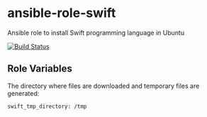 # ansible-role-swift
Ansible role to install Swift programming language in Ubuntu

[![Build Status](https://travis-ci.org/alexcoppe/ansible-role-swift.svg?branch=master)](https://travis-ci.org/alexcoppe/ansible-role-swift)


## Role Variables

The directory where files  are downloaded and temporary files are generated:

    swift_tmp_directory: /tmp
